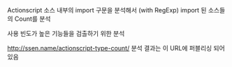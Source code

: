 Actionscript 소스 내부의 import 구문을 분석해서 (with RegExp)
import 된 소스들의 Count를 분석

사용 빈도가 높은 기능들을 검출하기 위한 분석

<http://ssen.name/actionscript-type-count/> 분석 결과는 이 URL에 퍼블리싱 되어있음
